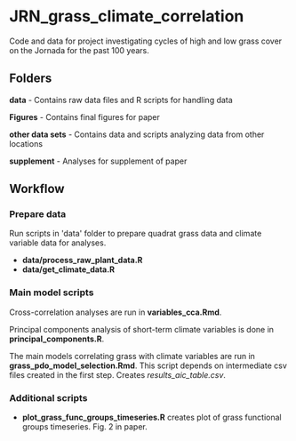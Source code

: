 # JRN_grass_climate_correlation

Code and data for project investigating cycles of high and low grass cover on the Jornada for the past 100 years.

## Folders
__data__ - Contains raw data files and R scripts for handling data

__Figures__ - Contains final figures for paper

__other data sets__ - Contains data and scripts analyzing data from other locations

__supplement__  - Analyses for supplement of paper

## Workflow
### Prepare data
Run scripts in 'data' folder to prepare quadrat grass data and climate variable data for analyses.
 - __data/process_raw_plant_data.R__
 - __data/get_climate_data.R__


### Main model scripts
Cross-correlation analyses are run in __variables_cca.Rmd__.  

Principal components analysis of short-term climate variables is done in __principal_components.R__. 

The main models correlating grass with climate variables are run in __grass_pdo_model_selection.Rmd__. This script depends on intermediate csv files created in the first step. Creates _results_aic_table.csv_. 


### Additional scripts

* __plot_grass_func_groups_timeseries.R__ creates plot of grass functional groups timeseries. Fig. 2 in paper. 
